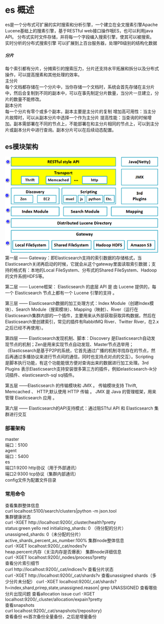 # es 概述
es是一个分布式可扩展的实时搜索和分析引擎，一个建立在全文搜素引擎Apache Lucene基础上的搜素引擎，基于RESTful web接口操作哦ES，也可以利用java API。
分布式实时文件存储，并将每一个字段编入搜索引擎，使其可以被搜索。
实时分析的分布式搜索引擎
可以扩展到上百台服务器，处理PB级别的结构化数据
##### 分片
每个索引都有分片，分摊索引的搜索压力，分片还支持水平拓展和拆分以及分布式操作，可以提高搜素和其他处理的效率。  
主分片  
每个文档都存储在一个分片中，当你存储一个文档时，系统会首先存储在主分片中，然后会复制到不同的副本中，可以在事先制定分片数量，当分片一旦建立，分片的数量不能修改。  
副本分片  
每一个分片有零个或多个副本，副本主要是主分片的复制
增加高可用性：当主分片故障时，可以从副本分片中选择一个作为主分片
提高性能：当查询的时候增加。副本需部署在不同的节点上，不能部署在和主分片相同的节点上，可以到主分片或副本分片中进行查询。副本分片可以在后续动态配置。
## es模块架构
![es模块架构](https://github.com/huo-yuan-ja/jin_picture/blob/main/es.png)  
第一层 —— Gateway：即Elasticsearch支持的索引数据的存储格式，当Elasticsearch关闭再启动的时候，它就会从这个gateway里面读取索引数据；支持的格式有：本地的Local FileSystem、分布式的Shared FileSystem、Hadoop的文件系统HDFS等。 

第二层 —— Lucene框架： Elasticsearch 的底层 API 是 由 Lucene 提供的，每一个 Elasticsearch 节点上都有一个 Lucene 引擎的支持 。 

 第三层 —— Elasticsearch数据的加工处理方式：Index Module（创建Index模块）、Search Module（搜索模块）、Mapping（映射）、River（运行在Elasticsearch集群内部的一个插件，主要用来从外部获取获取异构数据，然后在Elasticsearch里创建索引，常见的插件有RabbitMQ River、Twitter River，在2.x之后已经不再使用）。

第四层 —— Elasticsearch发现机制、脚本：Discovery 是Elasticsearch自动发现节点的机制；Zen是用来实现节点自动发现、Master节点选举用；（Elasticsearch是基于P2P的系统，它首先通过广播的机制寻找存在的节点，然后再通过多播协议来进行节点间的通信，同时也支持点对点的交互）。Scripting 是脚本执行功能，有这个功能能很方便对查询出来的数据进行加工处理。3rd Plugins 表示Elasticsearch支持安装很多第三方的插件，例如elasticsearch-ik分词插件、elasticsearch-sql sql插件。 

第五层 ——Elasticsearch 的传输模块和 JMX 。 传输模块支持 Thrift, Memcached 、 HTTP,默认使用 HTTP 传输 。 JMX 是 Java 的管理框架，用来管理 Elasticsearch 应用 。

第六层 —— Elasticsearch的API支持模式：通过阻STful API 和 Elasticsearch 集群进行交互
### 部署架构
master  
端口：5100  
agent  
端口：5400  
es  
端口1:9200 http协议（用于外部通讯）  
端口2:9300 tcp协议（集群内部通讯）  
config文件为配置文件目录  
### 常用命令
查看集群整体信息  
curl localhost:5100/search/clusters|python -m json.tool  
集群健康状态  
curl -XGET http://localhost:9200/_cluster/health?pretty  
status:green yello red 
initializing_shards: 0 （待分配的分片）
unassigned_shards: 0（未分配的分片）
active_shards_percent_as_number:100% 
集群node整体信息  
curl -XGET localhost:9200/_cat/nodes?v  
heap.percent:内存（关注内存是否爆表）
集群node详细信息  
curl -XGET localhost:9200/_nodes/process?pretty  
查看分片索引细节  
curl http://localhost:9200/_cat/indices?v
查看分片状态  
curl -XGET http://localhost:9200/_cat/shards?v
查看unassigned shards（多少分片未分配）
curl -XGET localhost:9200/_cat/shards?h=index,shard,prirep,state,unassigned.reason| grep UNASSIGNED
查看哪些分片出现问题
查看allocation issue
curl -XGET  localhost:9200/_cluster/allocation/expain?pretty  
查看snapshots  
curl localhost:9200/_cat/snapshots/{repository}  
查看备份 
es首次备份全量备份，之后是增量备份  

